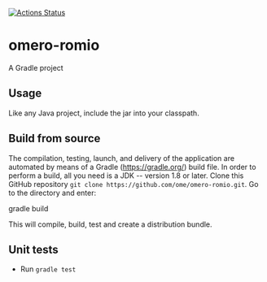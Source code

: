 [![Actions Status](https://github.com/ome/omero-romio/workflows/Gradle/badge.svg)](https://github.com/ome/omero-romio/actions)
# omero-romio

A Gradle project

## Usage

Like any Java project, include the jar into your classpath.

## Build from source

The compilation, testing, launch, and delivery of the application are
automated by means of a Gradle (https://gradle.org/) build file.
In order to perform a build, all you need is
a JDK -- version 1.8 or later.
Clone this GitHub repository `git clone https://github.com/ome/omero-romio.git`.
Go to the directory and enter:

  gradle build

This will compile, build, test and create a distribution bundle.

## Unit tests
 * Run `gradle test`